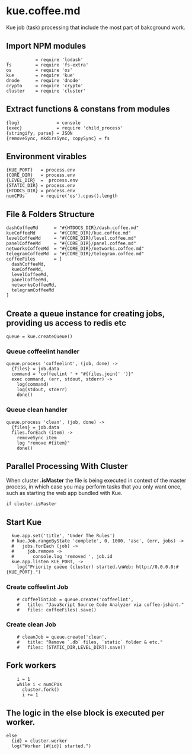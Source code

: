 # kue.coffee.md

Kue job (task) processing that include the most part of bakcground work.

## Import NPM modules

    _          = require 'lodash'
    fs         = require 'fs-extra'
    os         = require 'os'
    kue        = require 'kue'
    dnode      = require 'dnode'
    crypto     = require 'crypto'
    cluster    = require 'cluster'

## Extract functions & constans from modules

    {log}              = console
    {exec}             = require 'child_process'
    {stringify, parse} = JSON
    {removeSync, mkdirsSync, copySync} = fs

## Environment virables


    {KUE_PORT}   = process.env
    {CORE_DIR}   = process.env
    {LEVEL_DIR}  =  process.env
    {STATIC_DIR} = process.env
    {HTDOCS_DIR} = process.env
    numCPUs      = require('os').cpus().length

## File & Folders Structure

    dashCoffeeMd      = "#{HTDOCS_DIR}/dash.coffee.md"
    kueCoffeeMd       = "#{CORE_DIR}/kue.coffee.md"
    levelCoffeeMd     = "#{CORE_DIR}/level.coffee.md"
    panelCoffeeMd     = "#{CORE_DIR}/panel.coffee.md"
    networksCoffeeMd  = "#{CORE_DIR}/networks.coffee.md"
    telegramCoffeeMd  = "#{CORE_DIR}/telegram.coffee.md"
    coffeeFiles       = [
      dashCoffeeMd,
      kueCoffeeMd,
      levelCoffeeMd,
      panelCoffeeMd,
      networksCoffeeMd,
      telegramCoffeeMd
    ]

## Create a queue instance for creating jobs, providing us access to redis etc

    queue = kue.createQueue()

### Queue **coffeelint** handler

    queue.process 'coffeelint', (job, done) ->
      {files} = job.data
      command = 'coffeelint ' + "#{files.join(' ')}"
      exec command, (err, stdout, stderr) ->
        log(command)
        log(stdout, stderr)
        done()

### Queue **clean** handler

    queue.process 'clean', (job, done) ->
      {files} = job.data
      files.forEach (item) ->
        removeSync item
        log "remove #{item}"
        done()

## Parallel Processing With Cluster

When cluster **.isMaster** the file is being executed in context of the master
process, in which case you may perform tasks that you only want once, such
as starting the web app bundled with Kue.

    if cluster.isMaster

## Start Kue

      kue.app.set('title', 'Under The Rules')
      # kue.Job.rangeByState 'complete', 0, 1000, 'asc', (err, jobs) ->
      #   jobs.forEach (job) ->
      #     job.remove ->
      #       console.log 'removed ', job.id
      kue.app.listen KUE_PORT, ->
        log("Priority queue (cluster) started.\nWeb: http://0.0.0.0:#{KUE_PORT}.")

### Create **coffeelint** Job

        # coffeelintJob = queue.create('coffeelint',
        #   title: "JavaScript Source Code Analyzer via coffee-jshint."
        #   files: coffeeFiles).save()

### Create **clean** Job

        # cleanJob = queue.create('clean',
        #   title: "Remove `.db` files, `static` folder & etc."
        #   files: [STATIC_DIR,LEVEL_DIR]).save()

## Fork workers

        i = 1
        while i < numCPUs
          cluster.fork()
          i += 1

## The logic in the else block is executed **per worker**.

    else
      {id} = cluster.worker
      log("Worker [#{id}] started.")
